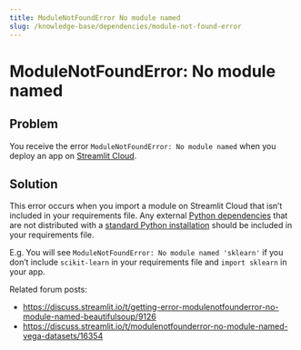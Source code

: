 ```yaml
---
title: ModuleNotFoundError No module named
slug: /knowledge-base/dependencies/module-not-found-error
---
```


# ModuleNotFoundError: No module named

## Problem

You receive the error `ModuleNotFoundError: No module named` when you deploy an app on [Streamlit Cloud](https://streamlit.io/cloud).

## Solution

This error occurs when you import a module on Streamlit Cloud that isn’t included in your requirements file. Any external [Python dependencies](/streamlit-cloud/get-started/deploy-an-app/app-dependencies#add-python-dependencies) that are not distributed with a [standard Python installation](https://docs.python.org/3/py-modindex.html) should be included in your requirements file. 

E.g. You will see `ModuleNotFoundError: No module named 'sklearn'` if you don’t include `scikit-learn` in your requirements file and `import sklearn` in your app.

Related forum posts:
- https://discuss.streamlit.io/t/getting-error-modulenotfounderror-no-module-named-beautifulsoup/9126 
- https://discuss.streamlit.io/t/modulenotfounderror-no-module-named-vega-datasets/16354 
